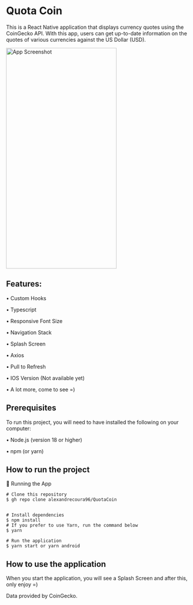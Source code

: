 # Quota Coin
This is a React Native application that displays currency quotes using the CoinGecko API. With this app, users can get up-to-date information on the quotes of various currencies against the US Dollar (USD).


<img src="https://github.com/alexandrecoura96/QuotaCoin/assets/64710438/cff033ba-5bba-42dd-8dab-7cce47567f5e" alt="App Screenshot" width="300" height="600">


## Features:

• Custom Hooks

• Typescript

• Responsive Font Size

• Navigation Stack

• Splash Screen

• Axios

• Pull to Refresh

• IOS Version (Not available yet)

• A lot more, come to see =)


## Prerequisites
To run this project, you will need to have installed the following on your computer:

• Node.js (version 18 or higher)

• npm (or yarn)

## How to run the project


📱 Running the App
```
# Clone this repository
$ gh repo clone alexandrecoura96/QuotaCoin


# Install dependencies
$ npm install
# If you prefer to use Yarn, run the command below
$ yarn

# Run the application
$ yarn start or yarn android

```

## How to use the application
When you start the application, you will see a Splash Screen and after this, only enjoy =)


Data provided by CoinGecko.
